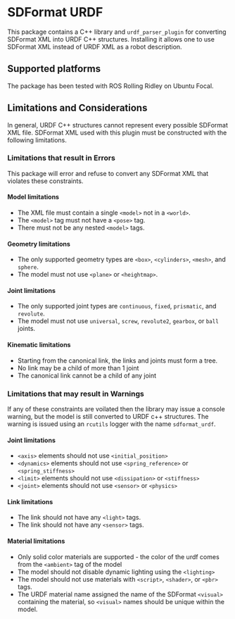 # SDFormat URDF

This package contains a C++ library and `urdf_parser_plugin` for converting SDFormat XML into URDF C++ structures.
Installing it allows one to use SDFormat XML instead of URDF XML as a robot description.

## Supported platforms

The package has been tested with ROS Rolling Ridley on Ubuntu Focal.

## Limitations and Considerations

In general, URDF C++ structures cannot represent every possible SDFormat XML file.
SDFormat XML used with this plugin must be constructed with the following limitations.

### Limitations that result in Errors

This package will error and refuse to convert any SDFormat XML that violates these constraints.

#### Model limitations
* The XML file must contain a single `<model>` not in a `<world>`.
* The `<model>` tag must not have a `<pose>` tag.
* There must not be any nested `<model>` tags.

#### Geometry limitations
* The only supported geometry types are `<box>`, `<cylinders>`, `<mesh>`, and `sphere`.
* The model must not use `<plane>` or `<heightmap>`.

#### Joint limitations
* The only supported joint types are `continuous`, `fixed`, `prismatic`, and `revolute`.
* The model must not use `universal`, `screw`, `revolute2`, `gearbox`, or `ball` joints.

#### Kinematic limitations
*  Starting from the canonical link, the links and joints must form a tree.
*  No link may be a child of more than 1 joint
*  The canonical link cannot be a child of any joint

### Limitations that may result in Warnings

If any of these constraints are voilated then the library may issue a console warning, but the model is still converted to URDF c++ structures.
The warning is issued using an `rcutils` logger with the name `sdformat_urdf`.

#### Joint limitations
* `<axis>` elements should not use `<initial_position>`
* `<dynamics>` elements should not use `<spring_reference>` or `<spring_stiffness>`
* `<limit>` elements should not use `<dissipation>` or `<stiffness>`
* `<joint>` elements should not use `<sensor>` or `<physics>`

#### Link limitations
* The link should not have any `<light>` tags.
* The link should not have any `<sensor>` tags.

#### Material limitations
* Only solid color materials are supported - the color of the urdf comes from the `<ambient>` tag of the model
* The model should not disable dynamic lighting using the `<lighting>`
* The model should not use materials with `<script>`, `<shader>`, or `<pbr>` tags.
* The URDF material name assigned the name of the SDFormat `<visual>` containing the material, so `<visual>` names should be unique within the model.
